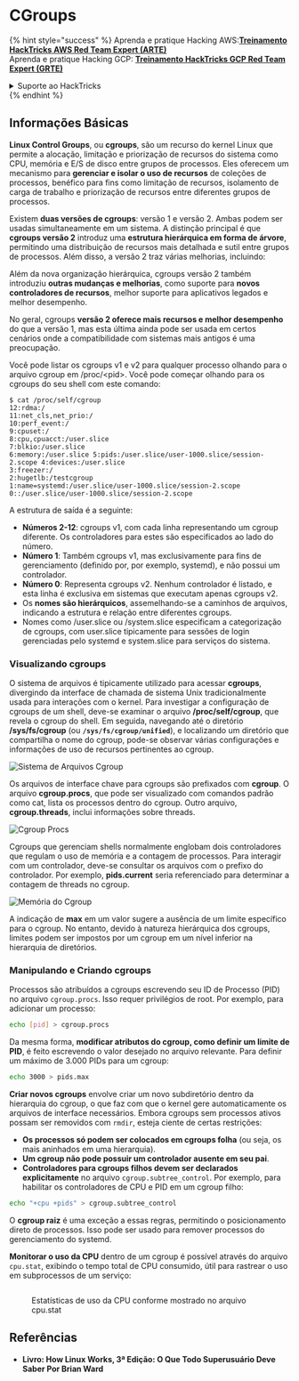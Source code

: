 # CGroups

{% hint style="success" %}
Aprenda e pratique Hacking AWS:<img src="/.gitbook/assets/arte.png" alt="" data-size="line">[**Treinamento HackTricks AWS Red Team Expert (ARTE)**](https://training.hacktricks.xyz/courses/arte)<img src="/.gitbook/assets/arte.png" alt="" data-size="line">\
Aprenda e pratique Hacking GCP: <img src="/.gitbook/assets/grte.png" alt="" data-size="line">[**Treinamento HackTricks GCP Red Team Expert (GRTE)**<img src="/.gitbook/assets/grte.png" alt="" data-size="line">](https://training.hacktricks.xyz/courses/grte)

<details>

<summary>Suporte ao HackTricks</summary>

* Verifique os [**planos de assinatura**](https://github.com/sponsors/carlospolop)!
* **Junte-se ao** 💬 [**grupo Discord**](https://discord.gg/hRep4RUj7f) ou ao [**grupo telegram**](https://t.me/peass) ou **siga-nos** no **Twitter** 🐦 [**@hacktricks\_live**](https://twitter.com/hacktricks\_live)**.**
* **Compartilhe truques de hacking enviando PRs para os repositórios** [**HackTricks**](https://github.com/carlospolop/hacktricks) e [**HackTricks Cloud**](https://github.com/carlospolop/hacktricks-cloud).

</details>
{% endhint %}

## Informações Básicas

**Linux Control Groups**, ou **cgroups**, são um recurso do kernel Linux que permite a alocação, limitação e priorização de recursos do sistema como CPU, memória e E/S de disco entre grupos de processos. Eles oferecem um mecanismo para **gerenciar e isolar o uso de recursos** de coleções de processos, benéfico para fins como limitação de recursos, isolamento de carga de trabalho e priorização de recursos entre diferentes grupos de processos.

Existem **duas versões de cgroups**: versão 1 e versão 2. Ambas podem ser usadas simultaneamente em um sistema. A distinção principal é que **cgroups versão 2** introduz uma **estrutura hierárquica em forma de árvore**, permitindo uma distribuição de recursos mais detalhada e sutil entre grupos de processos. Além disso, a versão 2 traz várias melhorias, incluindo:

Além da nova organização hierárquica, cgroups versão 2 também introduziu **outras mudanças e melhorias**, como suporte para **novos controladores de recursos**, melhor suporte para aplicativos legados e melhor desempenho.

No geral, cgroups **versão 2 oferece mais recursos e melhor desempenho** do que a versão 1, mas esta última ainda pode ser usada em certos cenários onde a compatibilidade com sistemas mais antigos é uma preocupação.

Você pode listar os cgroups v1 e v2 para qualquer processo olhando para o arquivo cgroup em /proc/\<pid>. Você pode começar olhando para os cgroups do seu shell com este comando:
```shell-session
$ cat /proc/self/cgroup
12:rdma:/
11:net_cls,net_prio:/
10:perf_event:/
9:cpuset:/
8:cpu,cpuacct:/user.slice
7:blkio:/user.slice
6:memory:/user.slice 5:pids:/user.slice/user-1000.slice/session-2.scope 4:devices:/user.slice
3:freezer:/
2:hugetlb:/testcgroup
1:name=systemd:/user.slice/user-1000.slice/session-2.scope
0::/user.slice/user-1000.slice/session-2.scope
```
A estrutura de saída é a seguinte:

* **Números 2-12**: cgroups v1, com cada linha representando um cgroup diferente. Os controladores para estes são especificados ao lado do número.
* **Número 1**: Também cgroups v1, mas exclusivamente para fins de gerenciamento (definido por, por exemplo, systemd), e não possui um controlador.
* **Número 0**: Representa cgroups v2. Nenhum controlador é listado, e esta linha é exclusiva em sistemas que executam apenas cgroups v2.
* Os **nomes são hierárquicos**, assemelhando-se a caminhos de arquivos, indicando a estrutura e relação entre diferentes cgroups.
* Nomes como /user.slice ou /system.slice especificam a categorização de cgroups, com user.slice tipicamente para sessões de login gerenciadas pelo systemd e system.slice para serviços do sistema.

### Visualizando cgroups

O sistema de arquivos é tipicamente utilizado para acessar **cgroups**, divergindo da interface de chamada de sistema Unix tradicionalmente usada para interações com o kernel. Para investigar a configuração de cgroups de um shell, deve-se examinar o arquivo **/proc/self/cgroup**, que revela o cgroup do shell. Em seguida, navegando até o diretório **/sys/fs/cgroup** (ou **`/sys/fs/cgroup/unified`**), e localizando um diretório que compartilha o nome do cgroup, pode-se observar várias configurações e informações de uso de recursos pertinentes ao cgroup.

![Sistema de Arquivos Cgroup](<../../../.gitbook/assets/image (1128).png>)

Os arquivos de interface chave para cgroups são prefixados com **cgroup**. O arquivo **cgroup.procs**, que pode ser visualizado com comandos padrão como cat, lista os processos dentro do cgroup. Outro arquivo, **cgroup.threads**, inclui informações sobre threads.

![Cgroup Procs](<../../../.gitbook/assets/image (281).png>)

Cgroups que gerenciam shells normalmente englobam dois controladores que regulam o uso de memória e a contagem de processos. Para interagir com um controlador, deve-se consultar os arquivos com o prefixo do controlador. Por exemplo, **pids.current** seria referenciado para determinar a contagem de threads no cgroup.

![Memória do Cgroup](<../../../.gitbook/assets/image (677).png>)

A indicação de **max** em um valor sugere a ausência de um limite específico para o cgroup. No entanto, devido à natureza hierárquica dos cgroups, limites podem ser impostos por um cgroup em um nível inferior na hierarquia de diretórios.

### Manipulando e Criando cgroups

Processos são atribuídos a cgroups escrevendo seu ID de Processo (PID) no arquivo `cgroup.procs`. Isso requer privilégios de root. Por exemplo, para adicionar um processo:
```bash
echo [pid] > cgroup.procs
```
Da mesma forma, **modificar atributos do cgroup, como definir um limite de PID**, é feito escrevendo o valor desejado no arquivo relevante. Para definir um máximo de 3.000 PIDs para um cgroup:
```bash
echo 3000 > pids.max
```
**Criar novos cgroups** envolve criar um novo subdiretório dentro da hierarquia do cgroup, o que faz com que o kernel gere automaticamente os arquivos de interface necessários. Embora cgroups sem processos ativos possam ser removidos com `rmdir`, esteja ciente de certas restrições:

- **Os processos só podem ser colocados em cgroups folha** (ou seja, os mais aninhados em uma hierarquia).
- **Um cgroup não pode possuir um controlador ausente em seu pai**.
- **Controladores para cgroups filhos devem ser declarados explicitamente** no arquivo `cgroup.subtree_control`. Por exemplo, para habilitar os controladores de CPU e PID em um cgroup filho:
```bash
echo "+cpu +pids" > cgroup.subtree_control
```
O **cgroup raiz** é uma exceção a essas regras, permitindo o posicionamento direto de processos. Isso pode ser usado para remover processos do gerenciamento do systemd.

**Monitorar o uso da CPU** dentro de um cgroup é possível através do arquivo `cpu.stat`, exibindo o tempo total de CPU consumido, útil para rastrear o uso em subprocessos de um serviço:

<figure><img src="../../../.gitbook/assets/image (908).png" alt=""><figcaption><p>Estatísticas de uso da CPU conforme mostrado no arquivo cpu.stat</p></figcaption></figure>

## Referências

* **Livro: How Linux Works, 3ª Edição: O Que Todo Superusuário Deve Saber Por Brian Ward**
